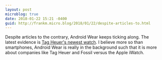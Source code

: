 ```yaml
---
layout: post
microblog: true
date: 2018-01-22 15:21 -0400
guid: http://frankm.micro.blog/2018/01/22/despite-articles-to.html
---
```

Despite articles to the contrary, Android Wear keeps ticking along. The latest evidence is [Tag Heuer's newest watch](https://www.digitaltrends.com/wearables/tag-heuer-connected-modular-41-smartwatch-news/). I believe more so than smartphones, Android Wear is really in the background such that it is more about companies like Tag Heuer and Fossil versus the Apple iWatch. 
